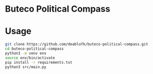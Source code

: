 # Buteco Political Compass

# Usage
```bash
git clone https://github.com/deablofk/buteco-political-compass.git
cd buteco-political-compass
python3 -m venv env
source env/bin/activate
pip install -r requirements.txt
python3 src/main.py
```
